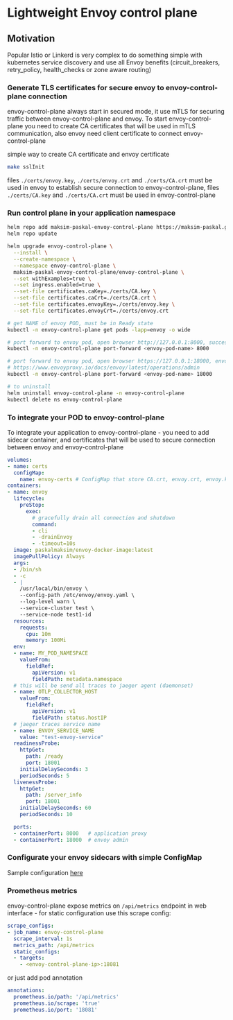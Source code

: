 # Lightweight Envoy control plane

## Motivation

Popular Istio or Linkerd is very complex to do something simple with kubernetes service discovery and use all Envoy benefits (circuit_breakers, retry_policy, health_checks or zone aware routing)

### Generate TLS certificates for secure envoy to envoy-control-plane connection

envoy-control-plane always start in secured mode, it use mTLS for securing traffic between envoy-control-plane and envoy. To start envoy-control-plane you need to create CA certificates that will be used in mTLS communication, also envoy need client certificate to connect envoy-control-plane

simple way to create CA certificate and envoy certificate

```bash
make sslInit
```

files `./certs/envoy.key`, `./certs/envoy.crt` and `./certs/CA.crt` must be used in envoy to establish secure connection to envoy-control-plane, files `./certs/CA.key` and `./certs/CA.crt` must be used in envoy-control-plane

### Run control plane in your application namespace

```bash
helm repo add maksim-paskal-envoy-control-plane https://maksim-paskal.github.io/envoy-control-plane/
helm repo update

helm upgrade envoy-control-plane \
  --install \
  --create-namespace \
  --namespace envoy-control-plane \
  maksim-paskal-envoy-control-plane/envoy-control-plane \
  --set withExamples=true \
  --set ingress.enabled=true \
  --set-file certificates.caKey=./certs/CA.key \
  --set-file certificates.caCrt=./certs/CA.crt \
  --set-file certificates.envoyKey=./certs/envoy.key \
  --set-file certificates.envoyCrt=./certs/envoy.crt

# get NAME of envoy POD, must be in Ready state
kubectl -n envoy-control-plane get pods -lapp=envoy -o wide

# port forward to envoy pod, open browser http://127.0.0.1:8000, success result `Hello World`
kubectl -n envoy-control-plane port-forward <envoy-pod-name> 8000

# port forward to envoy pod, open browser https://127.0.0.1:18000, envoy administration interface
# https://www.envoyproxy.io/docs/envoy/latest/operations/admin
kubectl -n envoy-control-plane port-forward <envoy-pod-name> 18000

# to uninstall
helm uninstall envoy-control-plane -n envoy-control-plane
kubectl delete ns envoy-control-plane
```

### To integrate your POD to envoy-control-plane

To integrate your application to envoy-control-plane - you need to add sidecar container, and certificates that will be used to secure connection between envoy and envoy-control-plane

```yaml
volumes:
- name: certs
  configMap:
    name: envoy-certs # ConfigMap that store CA.crt, envoy.crt, envoy.key
containers:
- name: envoy
  lifecycle:
    preStop:
      exec:
        # gracefully drain all connection and shutdown
        command:
        - cli
        - -drainEnvoy
        - -timeout=10s
  image: paskalmaksim/envoy-docker-image:latest
  imagePullPolicy: Always
  args:
  - /bin/sh
  - -c
  - |
    /usr/local/bin/envoy \
    --config-path /etc/envoy/envoy.yaml \
    --log-level warn \
    --service-cluster test \
    --service-node test1-id
  resources:
    requests:
      cpu: 10m
      memory: 100Mi
  env:
  - name: MY_POD_NAMESPACE
    valueFrom:
      fieldRef:
        apiVersion: v1
        fieldPath: metadata.namespace
  # this will be send all traces to jaeger agent (daemonset)
  - name: OTLP_COLLECTOR_HOST
    valueFrom:
      fieldRef:
        apiVersion: v1
        fieldPath: status.hostIP
  # jaeger traces service name
  - name: ENVOY_SERVICE_NAME
    value: "test-envoy-service"
  readinessProbe:
    httpGet:
      path: /ready
      port: 18001
    initialDelaySeconds: 3
    periodSeconds: 5
  livenessProbe:
    httpGet:
      path: /server_info
      port: 18001
    initialDelaySeconds: 60
    periodSeconds: 10

  ports:
  - containerPort: 8000   # application proxy
  - containerPort: 18000  # envoy admin
```

### Configurate your envoy sidecars with simple ConfigMap

Sample configuration [here](chart/envoy-control-plane/templates/envoy-test1-id.yaml)

### Prometheus metrics

envoy-control-plane expose metrics on `/api/metrics` endpoint in web interface - for static configuration use this scrape config:

```yaml
scrape_configs:
- job_name: envoy-control-plane
  scrape_interval: 1s
  metrics_path: /api/metrics
  static_configs:
  - targets:
    - <envoy-control-plane-ip>:18081
```

or just add pod annotation

```yaml
annotations:
  prometheus.io/path: '/api/metrics'
  prometheus.io/scrape: 'true'
  prometheus.io/port: '18081'
```
